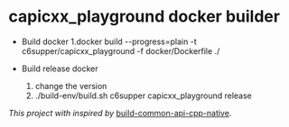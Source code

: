 # capicxx_playground docker builder
       
- Build docker
    1.docker build --progress=plain -t c6supper/capicxx_playground -f docker/Dockerfile ./
    
- Build release docker
    1. change the version
    2. ./build-env/build.sh c6supper capicxx_playground release

_This project with inspired by_ [build-common-api-cpp-native](https://github.com/gunnarx/build-common-api-cpp-native).